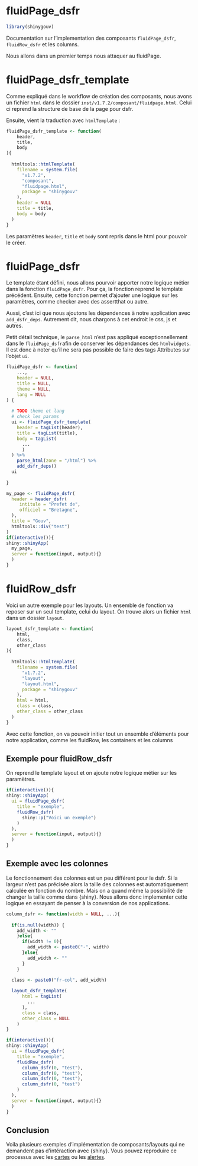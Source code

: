 fluidPage_dsfr
================

``` r
library(shinygouv)
```

<!-- WARNING - This vignette is generated by {fusen} from /dev/flat_composants/flat_fluidpage.Rmd: do not edit by hand -->

Documentation sur l’implementation des composants `fluidPage_dsfr`,
`fluidRow_dsfr` et les columns.

Nous allons dans un premier temps nous attaquer au fluidPage.

# fluidPage_dsfr_template

Comme expliqué dans le workflow de création des composants, nous avons
un fichier `html` dans le dossier
`inst/v1.7.2/composant/fluidpage.html`. Celui ci reprend la structure de
base de la page pour dsfr.

Ensuite, vient la traduction avec `htmlTemplate` :

``` r
fluidPage_dsfr_template <- function(
    header,
    title,
    body
){
  
  htmltools::htmlTemplate(
    filename = system.file(
      "v1.7.2",
      "composant", 
      "fluidpage.html",
      package = "shinygouv"
    ),
    header = NULL
    title = title,
    body = body
  )
}
```

Les paramètres `header`, `title` et `body` sont repris dans le html pour
pouvoir le créer.

# fluidPage_dsfr

Le template étant défini, nous allons pourvoir apporter notre logique
métier dans la fonction `fluidPage_dsfr`. Pour ça, la fonction reprend
le template précédent. Ensuite, cette fonction permet d’ajouter une
logique sur les paramètres, comme checker avec des assertthat ou autre.

Aussi, c’est ici que nous ajoutons les dépendences à notre application
avec `add_dsfr_deps`. Autrement dit, nous chargons à cet endroit le css,
js et autres.

Petit détail technique, le `parse_html` n’est pas appliqué
exceptionnellement dans le `fluidPage_dsfr`afin de conserver les
dépendances des `htmlwidgets`. Il est donc à noter qu’il ne sera pas
possible de faire des tags Attributes sur l’objet `ui`.

``` r
fluidPage_dsfr <- function(
    ...,
    header = NULL,
    title = NULL,
    theme = NULL,
    lang = NULL
) {
  
  # TODO theme et lang
  # check les params
  ui <- fluidPage_dsfr_template(
    header = tagList(header),
    title = tagList(title),
    body = tagList(
      ...
      )
  ) %>%
    parse_html(zone = "/html") %>% 
    add_dsfr_deps() 
  ui
  
}
```

``` r
my_page <- fluidPage_dsfr(
  header = header_dsfr(
     intitule = "Prefet de", 
     officiel = "Bretagne",
  ),
  title = "Gouv",
  htmltools::div("test")
)
if(interactive()){
shiny::shinyApp(
  my_page,
  server = function(input, output){}
  )
}
```

# fluidRow_dsfr

Voici un autre exemple pour les layouts. Un ensemble de fonction va
reposer sur un seul template, celui du layout. On trouve alors un
fichier `html` dans un dossier `layout`.

``` r
layout_dsfr_template <- function(
    html,
    class,
    other_class
){
  
  htmltools::htmlTemplate(
    filename = system.file(
      "v1.7.2",
      "layout", 
      "layout.html",
      package = "shinygouv"
    ),
    html = html,
    class = class,
    other_class = other_class
  )
}
```

Avec cette fonction, on va pouvoir initier tout un ensemble d’éléments
pour notre application, comme les fluidRow, les containers et les
columns

## Exemple pour fluidRow_dsfr

On reprend le template layout et on ajoute notre logique métier sur les
paramètres.

``` r
if(interactive()){
shiny::shinyApp(
  ui = fluidPage_dsfr(
    title = "exemple",
    fluidRow_dsfr(
      shiny::p("Voici un exemple")
    )
  ),
  server = function(input, output){}
  )
}
```

## Exemple avec les colonnes

Le fonctionnement des colonnes est un peu différent pour le dsfr. Si la
largeur n’est pas précisée alors la taille des colonnes est
automatiquement calculée en fonction du nombre. Mais on a quand même la
possibilité de changer la taille comme dans {shiny}. Nous allons donc
implementer cette logique en essayant de penser à la conversion de nos
applications.

``` r
column_dsfr <- function(width = NULL, ...){
  
  if(is.null(width)) {
    add_width <- ""
    }else{
      if(width != 0){
        add_width <- paste0("-", width)
      }else{
        add_width <- ""
      }
    }

  class <- paste0("fr-col", add_width)
  
  layout_dsfr_template(
      html = tagList(
        ...
      ),
      class = class,
      other_class = NULL
    )
}
```

``` r
if(interactive()){
shiny::shinyApp(
  ui = fluidPage_dsfr(
    title = "exemple",
    fluidRow_dsfr(
      column_dsfr(0, "test"),
      column_dsfr(0, "test"),
      column_dsfr(0, "test"),
      column_dsfr(0, "test")
    )
  ),
  server = function(input, output){}
  )
}
```

## Conclusion

Voila plusieurs exemples d’implémentation de composants/layouts qui ne
demandent pas d’intéraction avec {shiny}. Vous pouvez reproduire ce
processus avec les
[cartes](https://gouvfr.atlassian.net/wiki/spaces/DB/pages/222331445/Carte+-+Card)
ou les
[alertes](https://gouvfr.atlassian.net/wiki/spaces/DB/pages/736362500/Alertes+-+Alerts).
